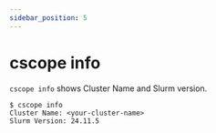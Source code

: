 ```yaml
---
sidebar_position: 5
---
```


# cscope info

`cscope info` shows Cluster Name and Slurm version.

```shell
$ cscope info
Cluster Name: <your-cluster-name>
Slurm Version: 24.11.5
```

